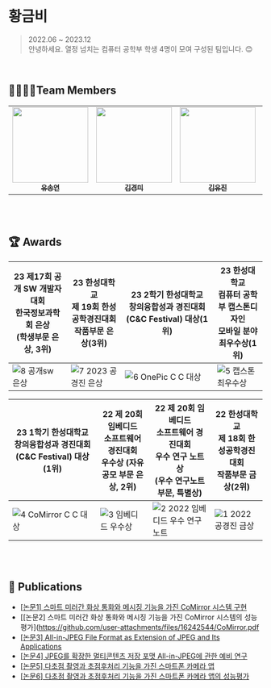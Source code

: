 # 황금비

> 2022.06 ~ 2023.12 <br/>
> 안녕하세요. 열정 넘치는 컴퓨터 공학부 학생 4명이 모여 구성된 팀입니다. 😊
</br>

<!---
<div style="display: flex; justify-content: space-between;">
  <img src="https://github.com/ujkkk/ujkkk/assets/88374384/9ceeca13-5a21-4284-8a62-5aa3575dd641" width="327" />
  <img src="https://github.com/ujkkk/ujkkk/assets/88374384/ef7e7f9e-ffd6-4f12-9e47-9b2c3edfa068" width="500" />
</div>
--->

## 👨‍👩‍👧‍👧Team Members
<table align="center">
  <tbody>
      <td align="center"><a href="https://github.com/syy0O"><img src="https://avatars.githubusercontent.com/u/86238720?v=4" width="150px" alt=""/><br /><sub><b>유송연</b></sub></a><br /></td>
      <td align="center"><a href="https://github.com/kyum-q"><img src="https://avatars.githubusercontent.com/u/109158497?v=4" width="150px" alt=""/><br /><sub><b>김경미</b></sub></a><br /></td>
      <td align="center"><a href="https://github.com/ujkkk"><img src="https://avatars.githubusercontent.com/u/88374384?v=4" width="150px" alt=""/><br /><sub><b>김유진</b></sub></a><br /></td>
      <td align="center"><a href="https://github.com/muppychae1"><img src="https://avatars.githubusercontent.com/u/109191101?v=4" width="150px" alt=""/><br /><sub><b>박채원</b></sub></a><br /></td>
  </tbody>
</table>

<br/>
<br/>

## 🏆 Awards

| 23 제17회 공개 SW 개발자 대회 <br/>한국정보과학회 은상  <br/>(학생부문 은상, 3위) | 23 한성대학교<br/> 제 19회 한성공학경진대회 <br/> 작품부문 은상(3위)    | 23 2학기 한성대학교 <br/> 창의융합성과 경진대회(C&C Festival) 대상(1위) | 23 한성대학교 <br/> 컴퓨터 공학부 캡스톤디자인 <br/> 모바일 분야  <br/>최우수상(1위) |
| ----------------------------------------------------------- | ------------------------------------------------------------ | ------------------------------------------------------------ | ------------------------------------------------------------ |
| ![8  공개sw 은상](https://github.com/ujkkk/ujkkk/assets/88374384/b7fd88d5-e76e-4ed7-b57e-a49729523a03) | ![7  2023 공경진 은상](https://github.com/ujkkk/ujkkk/assets/88374384/9bd7eb26-0f0d-471e-9f83-e14f5426cb8d) | ![6  OnePic C C 대상](https://github.com/ujkkk/ujkkk/assets/88374384/f962f2ad-772a-4b73-92a9-e0ad7f399510) | ![5 캡스톤 최우수상](https://github.com/ujkkk/ujkkk/assets/88374384/64d635cb-2ea5-4578-8135-22d97d111413) |

| <center> **23 1학기 한성대학교  <br/>창의융합성과 경진대회(C&C Festival) 대상 (1위)**  </center> | **22 제 20회 임베디드  <br/>소프트웨어 경진대회  <br/>우수상 (자유공모 부문 은상, 2위)** | **22 제 20회 임베디드 <br/>소프트웨어 경진대회  <br/>우수 연구 노트상  <br/> (우수 연구노트 부문, 특별상)** | **22 한성대학교  <br/>제 18회 한성공학경진대회  <br/>작품부문 금상(2위)** |
| ----------------------------------------------------------- | ------------------------------------------------------------ | ------------------------------------------------------------ | ------------------------------------------------------------ |
| ![4  CoMirror C C 대상](https://github.com/ujkkk/ujkkk/assets/88374384/2ad87ac1-4fbd-470f-86c6-dfc1f60d1ac7) | ![3  임베디드 우수상](https://github.com/ujkkk/ujkkk/assets/88374384/d36b78a5-fac3-4b68-99ef-794edc155700) | ![2  2022 임베디드 우수 연구 노트](https://github.com/HINAPIA/.github/assets/109158497/109fb6ef-ad11-42ed-b955-9a7e4fa2fbf4) | ![1  2022 공경진 금상](https://github.com/ujkkk/ujkkk/assets/88374384/c7058260-58ba-4d5d-b337-a353e1ba966d) |

<br/>
<br/>

## 📝 Publications

* [[논문1] 스마트 미러간 화상 통화와 메시징 기능을 가진 CoMirror 시스템 구현](https://github.com/user-attachments/files/16242504/CoMirror.pdf)
* [[논문2] 스마트 미러간 화상 통화와 메시징 기능을 가진 CoMirror 시스템의 성능평가](https://github.com/user-attachments/files/16242544/CoMirror.pdf
* [[논문3] All-in-JPEG File Format as Extension of JPEG and Its Applications](https://github.com/user-attachments/files/16242568/All-in-JPEG.File.Format.as.Extension.of.JPEG.and.Its.Applications.pdf)
* [[논문4] JPEG를 확장한 멀티콘텐츠 저장 포맷 All-in-JPEG에 관한 예비 연구](https://github.com/user-attachments/files/16242570/JPEG.All-in-JPEG.pdf)
* [[논문5] 다초점 촬영과 초점후처리 기능을 가진 스마트폰 카메라 앱](https://github.com/user-attachments/files/16242575/default.pdf)
* [[논문6] 다초점 촬영과 초점후처리 기능을 가진 스마트폰 카메라 앱의 성능평가](https://github.com/user-attachments/files/16242576/default.pdf)
